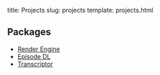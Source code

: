 title: Projects
slug: projects
template: projects.html


## Packages

- [Render Engine](https://render-engine.readthedocs.io/en/latest/)
- [Episode DL](https://github.com/kjaymiller/episode-dl)
- [Transcriptor](https://github.com/kjaymiller/transcriptor)

